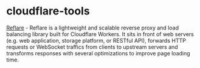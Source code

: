 # cloudflare-tools

[Reflare](https://reflare.js.org) - Reflare is a lightweight and scalable reverse proxy and load balancing library built for Cloudflare Workers. It sits in front of web servers (e.g. web application, storage platform, or RESTful API), forwards HTTP requests or WebSocket traffics from clients to upstream servers and transforms responses with several optimizations to improve page loading time.
